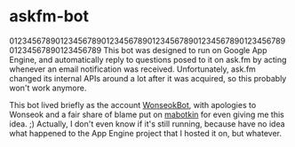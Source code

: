 # askfm-bot

01234567890123456789012345678901234567890123456789012345678901234567890123456789
This bot was designed to run on Google App Engine, and automatically reply to
questions posed to it on ask.fm by acting whenever an email notification was
received. Unfortunately, ask.fm changed its internal APIs around a lot after it
was acquired, so this probably won't work anymore.

This bot lived briefly as the account [WonseokBot](http://ask.fm/WonseokBot),
with apologies to Wonseok and a fair share of blame put on
[mabotkin](https://github.com/mabotkin) for even giving me this idea. ;)
Actually, I don't even know if it's still running, because have no idea what
happened to the App Engine project that I hosted it on, but whatever.



